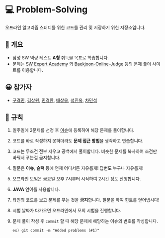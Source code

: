 # :computer: ​Problem-Solving
오프라인 알고리즘 스터디를 위한 코드를 관리 및 저장하기 위한 저장소입니다.



##  :book: 개요

- 삼성 SW 역량 테스트 **A형** 취득을 목표로 학습합니다.
- 문제는 [SW Expert Academy](https://swexpertacademy.com/main/main.do) 와 [Baekjoon-Online-Judge](https://www.acmicpc.net/) 등의 문제 풀이 사이트를 이용합니다.



## :grinning: ​참가자

- [구경민](https://github.com/gkm2019), [김상원](https://github.com/tkddnjs120), [민경환](https://github.com/ber01), [배상웅](https://github.com/BaeSangUng), [성진옥](https://github.com/wlsdhr0831), [차민석](https://github.com/meloncha)



## :pushpin: 규칙

1. 일주일에 2문제를 선정 후 [이슈](https://github.com/SSAFY-Problem-Solving/Problem-Solving/issues)에 등록하여 해당 문제를 풀이합니다.
2. 코드를 바로 작성하지 못하더라도 **문제 접근 방법**을 생각하고 연습합니다.
3. 코드는 무조건 전부 지우고 공백에서 풀이합니다. 비슷한 문제를 복사하여 조건만 바꿔서 푸는걸 금지합니다.

4. 질문은 **이슈**, **슬랙** 등에 언제 어디서든 자유롭게! 답변도 누구나 자유롭게!

5. 오프라인 모임은 금요일 오후 7시부터 시작하여 2시간 정도 진행합니다.

6. **JAVA** 언어를 사용합니다.

7. 타인의 코드를 보고 문제를 푸는 것을 **금지**합니다. 질문을 하여 힌트를 얻어냅시다!

8. 시험 날짜가 다가오면 오프라인에서 모의 시험을 진행합니다.

9. 문제 풀이 작성 후 `commit` 할 때 해당 문제에 해당하는 이슈의 번호를 작성합니다.

   ``ex) git commit -m "Added problems (#1)"``